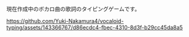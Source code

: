 現在作成中のボカロ曲の歌詞のタイピングゲームです。

https://github.com/Yuki-Nakamura4/vocaloid-typing/assets/143366767/d86ecdc4-fbec-4310-8d3f-b29cc45da8a5

